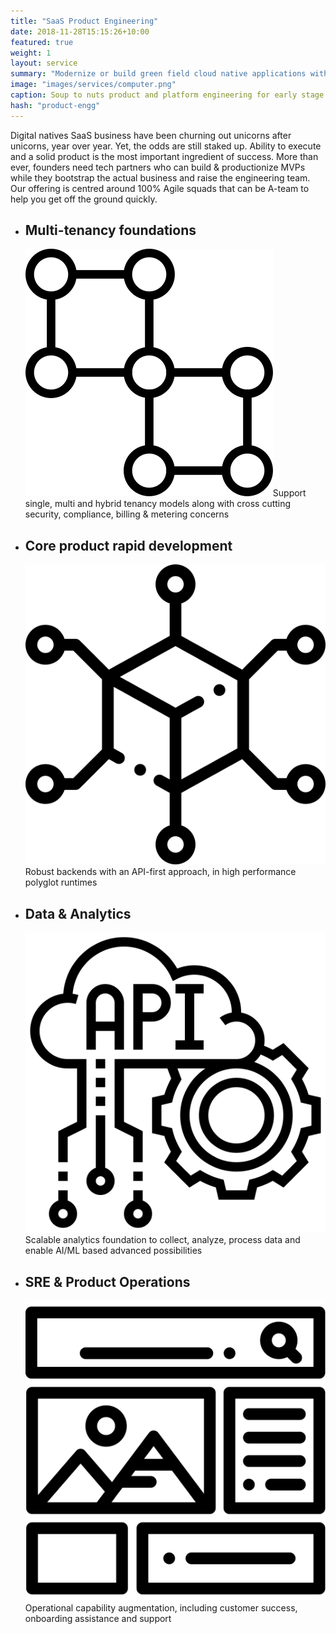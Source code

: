 ```yaml
---
title: "SaaS Product Engineering"
date: 2018-11-28T15:15:26+10:00
featured: true
weight: 1
layout: service
summary: "Modernize or build green field cloud native applications with a strong focus on microservices architecture & domain driven design."
image: "images/services/computer.png"
caption: Soup to nuts product and platform engineering for early stage SaaS
hash: "product-engg"
---
```


Digital natives SaaS business have been churning out unicorns after unicorns, year over year. Yet, the odds are still staked up. Ability to execute and a solid product is the most important ingredient of success. More than ever, founders need tech partners who can build  & productionize MVPs while they bootstrap the actual business and raise the engineering team. Our offering is centred around 100% Agile squads that can be A-team to help you get off the ground quickly.

- <div class="text-center platform-strategy"><h2 class="product_eng_title">Multi-tenancy foundations</h2><span class="icon-serv pb-2"><img src="../images/icons/ddd.svg" /></span>Support single, multi and hybrid tenancy models along with cross cutting security, compliance,  billing & metering concerns</div>
- <div class="text-center platform-strategy"><h2 class="product_eng_title">Core product rapid development</h2><span class="icon-serv pb-2"><img src="../images/icons/services.svg" /></span>Robust backends with an API-first approach, in high performance polyglot runtimes</div>
- <div class="text-center platform-strategy"><h2 class="product_eng_title">Data & Analytics</h2><span class="icon-serv pb-2"><img src="../images/icons/apis.svg" /></span>Scalable analytics foundation to collect, analyze, process data and enable AI/ML based advanced possibilities</div>
- <div class="text-center platform-strategy"><h2 class="product_eng_title">SRE & Product Operations</h2><span class="icon-serv pb-2"><img src="../images/icons/microfrontends.svg" /></span>Operational capability augmentation, including customer success, onboarding assistance and support</div>

